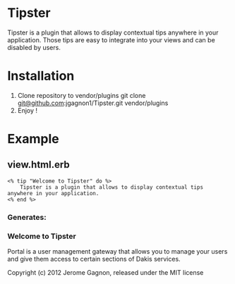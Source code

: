 Tipster
==============

Tipster is a plugin that allows to display contextual tips anywhere in your application.
Those tips are easy to integrate into your views and can be disabled by users.

Installation
==============

1. Clone repository to vendor/plugins
    git clone git@github.com:jgagnon1/Tipster.git vendor/plugins
2. Enjoy !

Example
=======

## view.html.erb

    <% tip "Welcome to Tipster" do %>
        Tipster is a plugin that allows to display contextual tips anywhere in your application.
    <% end %>

### Generates:

<div class="tip">
    <div class="title">
        <h3>Welcome to Tipster</h3>
        <a href="/tipster/-736365685/hide" class="close"></a>
    </div>
    <div class="content">
        Portal is a user management gateway that allows you to manage your users and give them access to certain sections of Dakis services. 
    </div>
</div>

Copyright (c) 2012 Jerome Gagnon, released under the MIT license
